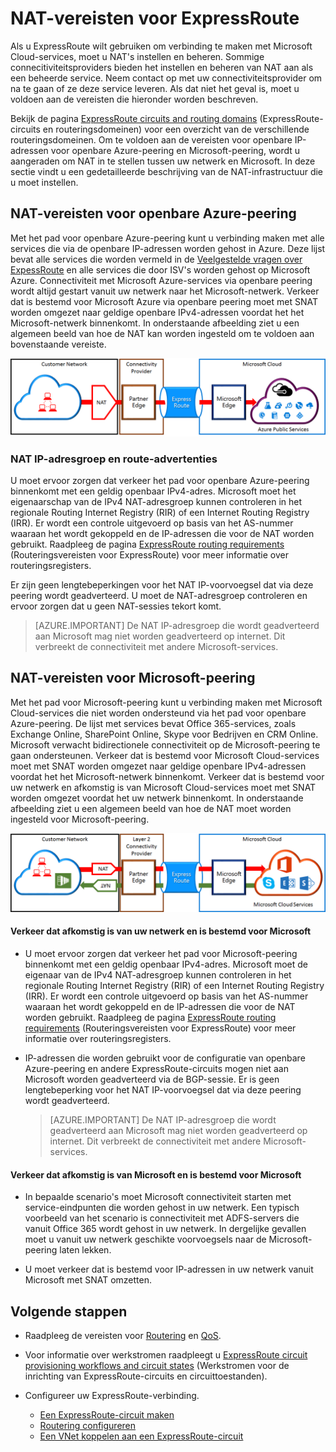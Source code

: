 <properties
   pageTitle="NAT-vereisten voor ExpressRoute-circuits | Microsoft Azure"
   description="Deze pagina bevat gedetailleerde vereisten voor het configureren en beheren van de NAT voor ExpressRoute-circuits."
   documentationCenter="na"
   services="expressroute"
   authors="cherylmc"
   manager="carmonm"
   editor=""/>
<tags
   ms.service="expressroute"
   ms.devlang="na"
   ms.topic="get-started-article"
   ms.tgt_pltfrm="na"
   ms.workload="infrastructure-services"
   ms.date="04/18/2016"
   ms.author="cherylmc"/>

# NAT-vereisten voor ExpressRoute

Als u ExpressRoute wilt gebruiken om verbinding te maken met Microsoft Cloud-services, moet u NAT's instellen en beheren. Sommige connecitiviteitsproviders bieden het instellen en beheren van NAT aan als een beheerde service. Neem contact op met uw connectiviteitsprovider om na te gaan of ze deze service leveren. Als dat niet het geval is, moet u voldoen aan de vereisten die hieronder worden beschreven. 

Bekijk de pagina [ExpressRoute circuits and routing domains](expressroute-circuit-peerings.md) (ExpressRoute-circuits en routeringsdomeinen) voor een overzicht van de verschillende routeringsdomeinen. Om te voldoen aan de vereisten voor openbare IP-adressen voor openbare Azure-peering en Microsoft-peering, wordt u aangeraden om NAT in te stellen tussen uw netwerk en Microsoft. In deze sectie vindt u een gedetailleerde beschrijving van de NAT-infrastructuur die u moet instellen.

## NAT-vereisten voor openbare Azure-peering

Met het pad voor openbare Azure-peering kunt u verbinding maken met alle services die via de openbare IP-adressen worden gehost in Azure. Deze lijst bevat alle services die worden vermeld in de [Veelgestelde vragen over ExpessRoute](expressroute-faqs.md) en alle services die door ISV's worden gehost op Microsoft Azure. Connectiviteit met Microsoft Azure-services via openbare peering wordt altijd gestart vanuit uw netwerk naar het Microsoft-netwerk. Verkeer dat is bestemd voor Microsoft Azure via openbare peering moet met SNAT worden omgezet naar geldige openbare IPv4-adressen voordat het het Microsoft-netwerk binnenkomt. In onderstaande afbeelding ziet u een algemeen beeld van hoe de NAT kan worden ingesteld om te voldoen aan bovenstaande vereiste.

![](./media/expressroute-nat/expressroute-nat-azure-public.png) 

### NAT IP-adresgroep en route-advertenties

U moet ervoor zorgen dat verkeer het pad voor openbare Azure-peering binnenkomt met een geldig openbaar IPv4-adres. Microsoft moet het eigenaarschap van de IPv4 NAT-adresgroep kunnen controleren in het regionale Routing Internet Registry (RIR) of een Internet Routing Registry (IRR). Er wordt een controle uitgevoerd op basis van het AS-nummer waaraan het wordt gekoppeld en de IP-adressen die voor de NAT worden gebruikt. Raadpleeg de pagina [ExpressRoute routing requirements](expressroute-routing.md) (Routeringsvereisten voor ExpressRoute) voor meer informatie over routeringsregisters.
 
Er zijn geen lengtebeperkingen voor het NAT IP-voorvoegsel dat via deze peering wordt geadverteerd. U moet de NAT-adresgroep controleren en ervoor zorgen dat u geen NAT-sessies tekort komt.

>[AZURE.IMPORTANT] De NAT IP-adresgroep die wordt geadverteerd aan Microsoft mag niet worden geadverteerd op internet. Dit verbreekt de connectiviteit met andere Microsoft-services.

## NAT-vereisten voor Microsoft-peering

Met het pad voor Microsoft-peering kunt u verbinding maken met Microsoft Cloud-services die niet worden ondersteund via het pad voor openbare Azure-peering. De lijst met services bevat Office 365-services, zoals Exchange Online, SharePoint Online, Skype voor Bedrijven en CRM Online. Microsoft verwacht bidirectionele connectiviteit op de Microsoft-peering te gaan ondersteunen. Verkeer dat is bestemd voor Microsoft Cloud-services moet met SNAT worden omgezet naar geldige openbare IPv4-adressen voordat het het Microsoft-netwerk binnenkomt. Verkeer dat is bestemd voor uw netwerk en afkomstig is van Microsoft Cloud-services moet met SNAT worden omgezet voordat het uw netwerk binnenkomt. In onderstaande afbeelding ziet u een algemeen beeld van hoe de NAT moet worden ingesteld voor Microsoft-peering.
 
![](./media/expressroute-nat/expressroute-nat-microsoft.png) 


#### Verkeer dat afkomstig is van uw netwerk en is bestemd voor Microsoft

- U moet ervoor zorgen dat verkeer het pad voor Microsoft-peering binnenkomt met een geldig openbaar IPv4-adres. Microsoft moet de eigenaar van de IPv4 NAT-adresgroep kunnen controleren in het regionale Routing Internet Registry (RIR) of een Internet Routing Registry (IRR). Er wordt een controle uitgevoerd op basis van het AS-nummer waaraan het wordt gekoppeld en de IP-adressen die voor de NAT worden gebruikt. Raadpleeg de pagina [ExpressRoute routing requirements](expressroute-routing.md) (Routeringsvereisten voor ExpressRoute) voor meer informatie over routeringsregisters.

- IP-adressen die worden gebruikt voor de configuratie van openbare Azure-peering en andere ExpressRoute-circuits mogen niet aan Microsoft worden geadverteerd via de BGP-sessie. Er is geen lengtebeperking voor het NAT IP-voorvoegsel dat via deze peering wordt geadverteerd.

    >[AZURE.IMPORTANT] De NAT IP-adresgroep die wordt geadverteerd aan Microsoft mag niet worden geadverteerd op internet. Dit verbreekt de connectiviteit met andere Microsoft-services.

#### Verkeer dat afkomstig is van Microsoft en is bestemd voor Microsoft

- In bepaalde scenario's moet Microsoft connectiviteit starten met service-eindpunten die worden gehost in uw netwerk. Een typisch voorbeeld van het scenario is connectiviteit met ADFS-servers die vanuit Office 365 wordt gehost in uw netwerk. In dergelijke gevallen moet u vanuit uw netwerk geschikte voorvoegsels naar de Microsoft-peering laten lekken. 

- U moet verkeer dat is bestemd voor IP-adressen in uw netwerk vanuit Microsoft met SNAT omzetten. 

## Volgende stappen

- Raadpleeg de vereisten voor [Routering](expressroute-routing.md) en [QoS](expressroute-qos.md).
- Voor informatie over werkstromen raadpleegt u [ExpressRoute circuit provisioning workflows and circuit states](expressroute-workflows.md) (Werkstromen voor de inrichting van ExpressRoute-circuits en circuittoestanden).
- Configureer uw ExpressRoute-verbinding.

    - [Een ExpressRoute-circuit maken](expressroute-howto-circuit-classic.md)
    - [Routering configureren](expressroute-howto-routing-classic.md)
    - [Een VNet koppelen aan een ExpressRoute-circuit](expressroute-howto-linkvnet-classic.md)




<!--HONumber=Jun16_HO2-->


